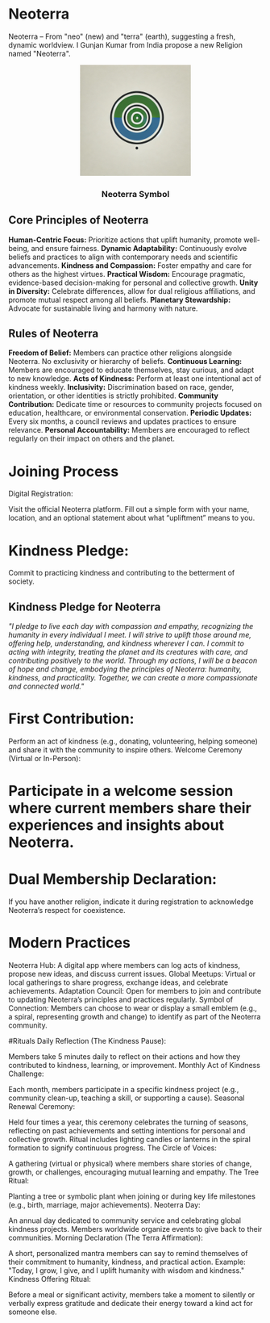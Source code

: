 # Neoterra
Neoterra – From "neo" (new) and "terra" (earth), suggesting a fresh, dynamic worldview.
I Gunjan Kumar from India propose a new Religion named "Neoterra". 
<p align="center">
    <img src="344119e0-185a-4820-a2f0-485d35228636.webp" width="220" height="220" />
     <h3 align="center">Neoterra Symbol </h3>
</p>

## Core Principles of Neoterra
**Human-Centric Focus:** Prioritize actions that uplift humanity, promote well-being, and ensure fairness.
**Dynamic Adaptability:** Continuously evolve beliefs and practices to align with contemporary needs and scientific advancements.
**Kindness and Compassion:** Foster empathy and care for others as the highest virtues.
**Practical Wisdom:** Encourage pragmatic, evidence-based decision-making for personal and collective growth.
**Unity in Diversity:** Celebrate differences, allow for dual religious affiliations, and promote mutual respect among all beliefs.
**Planetary Stewardship:** Advocate for sustainable living and harmony with nature.

## Rules of Neoterra
**Freedom of Belief:** Members can practice other religions alongside Neoterra. No exclusivity or hierarchy of beliefs.
**Continuous Learning:** Members are encouraged to educate themselves, stay curious, and adapt to new knowledge.
**Acts of Kindness:** Perform at least one intentional act of kindness weekly.
**Inclusivity:** Discrimination based on race, gender, orientation, or other identities is strictly prohibited.
**Community Contribution:** Dedicate time or resources to community projects focused on education, healthcare, or environmental conservation.
**Periodic Updates:** Every six months, a council reviews and updates practices to ensure relevance.
**Personal Accountability:** Members are encouraged to reflect regularly on their impact on others and the planet.

# Joining Process
Digital Registration:

Visit the official Neoterra platform.
Fill out a simple form with your name, location, and an optional statement about what “upliftment” means to you.

# Kindness Pledge:
Commit to practicing kindness and contributing to the betterment of society.
## Kindness Pledge for Neoterra
*"I pledge to live each day with compassion and empathy, recognizing the humanity in every individual I meet. I will strive to uplift those around me, offering help, understanding, and kindness wherever I can. I commit to acting with integrity, treating the planet and its creatures with care, and contributing positively to the world. Through my actions, I will be a beacon of hope and change, embodying the principles of Neoterra: humanity, kindness, and practicality. Together, we can create a more compassionate and connected world."*

# First Contribution:
Perform an act of kindness (e.g., donating, volunteering, helping someone) and share it with the community to inspire others.
Welcome Ceremony (Virtual or In-Person):

# Participate in a welcome session where current members share their experiences and insights about Neoterra.

# Dual Membership Declaration:
If you have another religion, indicate it during registration to acknowledge Neoterra’s respect for coexistence.

# Modern Practices
Neoterra Hub: A digital app where members can log acts of kindness, propose new ideas, and discuss current issues.
Global Meetups: Virtual or local gatherings to share progress, exchange ideas, and celebrate achievements.
Adaptation Council: Open for members to join and contribute to updating Neoterra’s principles and practices regularly.
Symbol of Connection: Members can choose to wear or display a small emblem (e.g., a spiral, representing growth and change) to identify as part of the Neoterra community.

#Rituals
Daily Reflection (The Kindness Pause):

Members take 5 minutes daily to reflect on their actions and how they contributed to kindness, learning, or improvement.
Monthly Act of Kindness Challenge:

Each month, members participate in a specific kindness project (e.g., community clean-up, teaching a skill, or supporting a cause).
Seasonal Renewal Ceremony:

Held four times a year, this ceremony celebrates the turning of seasons, reflecting on past achievements and setting intentions for personal and collective growth.
Ritual includes lighting candles or lanterns in the spiral formation to signify continuous progress.
The Circle of Voices:

A gathering (virtual or physical) where members share stories of change, growth, or challenges, encouraging mutual learning and empathy.
The Tree Ritual:

Planting a tree or symbolic plant when joining or during key life milestones (e.g., birth, marriage, major achievements).
Neoterra Day:

An annual day dedicated to community service and celebrating global kindness projects.
Members worldwide organize events to give back to their communities.
Morning Declaration (The Terra Affirmation):

A short, personalized mantra members can say to remind themselves of their commitment to humanity, kindness, and practical action.
Example: "Today, I grow, I give, and I uplift humanity with wisdom and kindness."
Kindness Offering Ritual:

Before a meal or significant activity, members take a moment to silently or verbally express gratitude and dedicate their energy toward a kind act for someone else.

